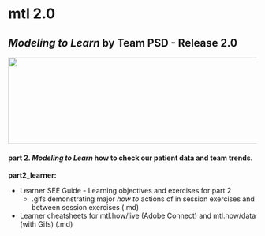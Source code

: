 # mtl 2.0
## *Modeling to Learn* by Team PSD - Release 2.0

<img src = "https://github.com/test_change/teampsd/blob/teampsd_style/mtl_logo/mtl_testdontguess_sm.png"
     height = "175" width = "650">  

#### part 2. *Modeling to Learn* how to check our **patient data** and **team trends.**

**part2_learner:** 
  + Learner SEE Guide - Learning objectives and exercises for part 2 
    + .gifs demonstrating major *how to* actions of in session exercises and between session exercises (.md)
  + Learner cheatsheets for mtl.how/live (Adobe Connect) and mtl.how/data (with Gifs) (.md)
